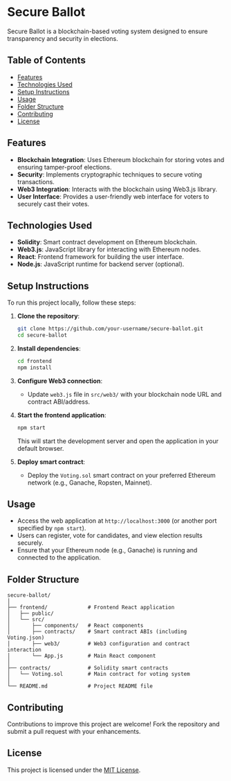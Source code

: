# Secure Ballot

Secure Ballot is a blockchain-based voting system designed to ensure transparency and security in elections.

## Table of Contents

- [Features](#features)
- [Technologies Used](#technologies-used)
- [Setup Instructions](#setup-instructions)
- [Usage](#usage)
- [Folder Structure](#folder-structure)
- [Contributing](#contributing)
- [License](#license)

## Features

- **Blockchain Integration**: Uses Ethereum blockchain for storing votes and ensuring tamper-proof elections.
- **Security**: Implements cryptographic techniques to secure voting transactions.
- **Web3 Integration**: Interacts with the blockchain using Web3.js library.
- **User Interface**: Provides a user-friendly web interface for voters to securely cast their votes.

## Technologies Used

- **Solidity**: Smart contract development on Ethereum blockchain.
- **Web3.js**: JavaScript library for interacting with Ethereum nodes.
- **React**: Frontend framework for building the user interface.
- **Node.js**: JavaScript runtime for backend server (optional).

## Setup Instructions

To run this project locally, follow these steps:

1. **Clone the repository**:
   ```bash
   git clone https://github.com/your-username/secure-ballot.git
   cd secure-ballot
   ```

2. **Install dependencies**:
   ```bash
   cd frontend
   npm install
   ```

3. **Configure Web3 connection**:
   - Update `web3.js` file in `src/web3/` with your blockchain node URL and contract ABI/address.

4. **Start the frontend application**:
   ```bash
   npm start
   ```
   This will start the development server and open the application in your default browser.

5. **Deploy smart contract**:
   - Deploy the `Voting.sol` smart contract on your preferred Ethereum network (e.g., Ganache, Ropsten, Mainnet).

## Usage

- Access the web application at `http://localhost:3000` (or another port specified by `npm start`).
- Users can register, vote for candidates, and view election results securely.
- Ensure that your Ethereum node (e.g., Ganache) is running and connected to the application.

## Folder Structure

```
secure-ballot/
│
├── frontend/             # Frontend React application
│   ├── public/
│   └── src/
│       ├── components/   # React components
│       ├── contracts/    # Smart contract ABIs (including Voting.json)
│       ├── web3/         # Web3 configuration and contract interaction
│       └── App.js        # Main React component
│
├── contracts/            # Solidity smart contracts
│   └── Voting.sol        # Main contract for voting system
│
└── README.md             # Project README file
```

## Contributing

Contributions to improve this project are welcome! Fork the repository and submit a pull request with your enhancements.

## License

This project is licensed under the [MIT License](LICENSE).
